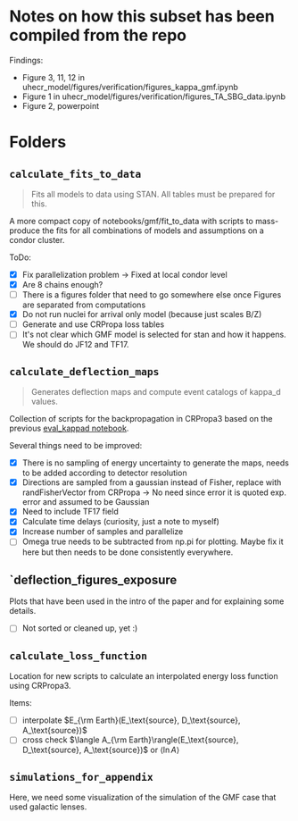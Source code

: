 # Notes on how this subset has been compiled from the repo

Findings:

- Figure 3, 11, 12 in uhecr_model/figures/verification/figures_kappa_gmf.ipynb
- Figure 1 in uhecr_model/figures/verification/figures_TA_SBG_data.ipynb
- Figure 2, powerpoint

# Folders
## `calculate_fits_to_data`

> Fits all models to data using STAN. All tables must be prepared for this.

A more compact copy of notebooks/gmf/fit_to_data with scripts to mass-produce the fits for all combinations of models and assumptions on a condor cluster.

ToDo:

- [X] Fix parallelization problem -> Fixed at local condor level
- [X] Are 8 chains enough?
- [ ] There is a figures folder that need to go somewhere else once Figures are separated from computations
- [X] Do not run nuclei for arrival only model (because just scales B/Z)
- [ ] Generate and use CRPropa loss tables
- [ ] It's not clear which GMF model is selected for stan and how it happens. We should do JF12 and TF17.

## `calculate_deflection_maps`

> Generates deflection maps and compute event catalogs of kappa_d values. 

Collection of scripts for the backpropagation in CRPropa3 based on the previous [eval_kappad notebook](../notebooks/gmf/eval_kappad.ipynb).

Several things need to be improved:

- [X] There is no sampling of energy uncertainty to generate the maps, needs to be added according to detector resolution
- [X] Directions are sampled from a gaussian instead of Fisher, replace with randFisherVector from CRPropa -> No need since error it is quoted exp. error and assumed to be Gaussian
- [X] Need to include TF17 field
- [X] Calculate time delays (curiosity, just a note to myself)
- [X] Increase number of samples and parallelize
- [ ] Omega true needs to be subtracted from np.pi for plotting. Maybe fix it here but then needs to be done consistently everywhere.

## `deflection_figures_exposure

Plots that have been used in the intro of the paper and for explaining some details.

- [ ] Not sorted or cleaned up, yet :)

## `calculate_loss_function`

Location for new scripts to calculate an interpolated energy loss function using CRPropa3.

Items:

- [ ] interpolate $E_{\rm Earth}(E_\text{source}, D_\text{source}, A_\text{source})$
- [ ] cross check $\langle A_{\rm Earth}\rangle(E_\text{source}, D_\text{source}, A_\text{source})$ or $\langle \ln{A} \rangle$

## `simulations_for_appendix`

Here, we need some visualization of the simulation of the GMF case that used galactic lenses.